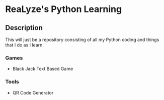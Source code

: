 # ReaLyze's Python Learning

## Description
This will just be a repository consisting of all my Python coding and things that I do as I learn.

### Games
- Black Jack Text Based Game

### Tools
- QR Code Generator
